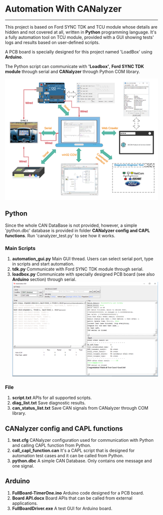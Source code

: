 # Automation With CANalyzer
----
This project is based on Ford SYNC TDK and TCU module whose details are hidden and not covered at all, written in **Python** programming language. It's a fully automation tool on TCU module, provided with a GUI showing tests' logs and results based on user-defined scripts.

A PCB board is specially designed for this project named 'LoadBox' using **Arduino**.

The Python script can communicate with **'Loadbox'**, **Ford SYNC TDK module** through serial and **CANalyzer** through Python COM library.

![System Diagram](system-diagram.png)

## Python
Since the whole CAN DataBase is not provided, however, a simple 'python.dbc' database is provided in folder **CANalyzer config and CAPL functions**. Run 'canalyzer_test.py' to see how it works.
### Main Scripts
1. **automation_gui.py**
Main GUI thread. Users can select serial port, type in scripts and start automation.
2. **tdk.py** 
Communicate with Ford SYNC TDK module through serial.
3. **loadbox.py**
Communicate with specially designed PCB board (see also **Arduino** section) through serial.
![Graphical User Interface](automation-gui.png)

### File
1. **script.txt**
APIs for all supported scripts.
2. **diag_list.txt**
Save diagnostic results.
3. **can_status_list.txt**
Save CAN signals from CANalyzer through COM library.

## CANalyzer config and CAPL functions
1. **test.cfg**
CANalyzer configuration used for communication with Python and calling CAPL function from Python.
2. **call_capl_function.can**
It's a CAPL script that is designed for automation test cases and it can be called from Python. 
3. **python.dbc**
A simple CAN Database. Only contains one message and one signal. 

	
## Arduino
1. **FullBoard-TimerOne.ino**
Arduino code designed for a PCB board.
2. **Board API.docx**
Board APIs that can be called from external applications.
3. **FullBoardDriver.exe**
A test GUI for Arduino board.

